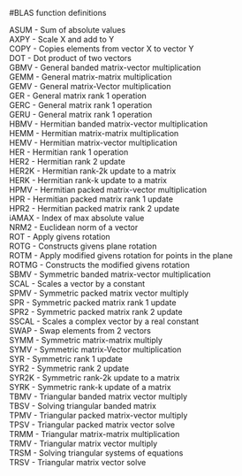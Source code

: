 #BLAS function definitions  
  
ASUM - Sum of absolute values  
AXPY - Scale X and add to Y  
COPY - Copies elements from vector X to vector Y  
DOT - Dot product of two vectors  
GBMV - General banded matrix-vector multiplication  
GEMM - General matrix-matrix multiplication  
GEMV - General matrix-Vector multiplication  
GER - General matrix rank 1 operation  
GERC - General matrix rank 1 operation  
GERU - General matrix rank 1 operation  
HBMV - Hermitian banded matrix-vector multiplication  
HEMM - Hermitian matrix-matrix multiplication  
HEMV - Hermitian matrix-vector multiplication  
HER - Hermitian rank 1 operation  
HER2 - Hermitian rank 2 update  
HER2K - Hermitian rank-2k update to a matrix  
HERK - Hermitian rank-k update to a matrix  
HPMV - Hermitian packed matrix-vector multiplication  
HPR - Hermitian packed matrix rank 1 update  
HPR2 - Hermitian packed matrix rank 2 update  
iAMAX - Index of max absolute value  
NRM2 - Euclidean norm of a vector  
ROT - Apply givens rotation  
ROTG - Constructs givens plane rotation  
ROTM - Apply modified givens rotation for points in the plane  
ROTMG - Constructs the modified givens rotation  
SBMV - Symmetric banded matrix-vector multiplication  
SCAL - Scales a vector by a constant  
SPMV - Symmetric packed matrix vector multiply  
SPR - Symmetric packed matrix rank 1 update  
SPR2 - Symmetric packed matrix rank 2 update  
SSCAL - Scales a complex vector by a real constant  
SWAP - Swap elements from 2 vectors  
SYMM - Symmetric matrix-matrix multiply  
SYMV - Symmetric matrix-Vector multiplication  
SYR - Symmetric rank 1 update  
SYR2 - Symmetric rank 2 update  
SYR2K - Symmetric rank-2k update to a matrix  
SYRK - Symmetric rank-k update of a matrix  
TBMV - Triangular banded matrix vector multiply  
TBSV - Solving triangular banded matrix  
TPMV - Triangular packed matrix-vector multiply  
TPSV - Triangular packed matrix vector solve  
TRMM - Triangular matrix-matrix multiplication  
TRMV - Triangular matrix vector multiply  
TRSM - Solving triangular systems of equations  
TRSV - Triangular matrix vector solve  